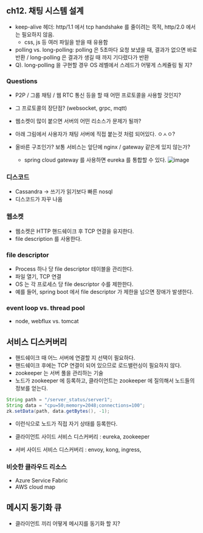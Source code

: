 ## ch12. 채팅 시스템 설계
- keep-alive 헤더: http/1.1 에서 tcp handshake 를 줄이려는 목적, http/2.0 에서는 필요하지 않음.
  - css, js 등 여러 파일을 받을 때 유용함
- polling vs. long-polling: polling 은 5초마다 요청 보냈을 때, 결과가 없으면 바로 반환 / long-polling 은 결과가 생길 때 까지 기다렸다가 반환
- Q). long-polling 을 구현할 경우 OS 레벨에서 스레드가 어떻게 스케쥴링 될 지?

### Questions
- P2P / 그룹 채팅 / 웹 RTC 통신 등을 할 때 어떤 프로토콜을 사용할 것인지?
- 그 프로토콜의 장단점? (websocket, grpc, mqtt)
- 웹소켓이 많이 붙으면 서버의 어떤 리소스가 문제가 될까?

- 아래 그림에서 사용자가 채팅 서버에 직접 붙는것 처럼 되어있다. ㅇㅅㅇ?
- 올바른 구조인가? 보통 서비스는 앞단에 nginx / gateway 같은게 있지 않는가?
  - spring cloud gateway 를 사용하면 eureka 를 통합할 수 있다.
![image](https://github.com/user-attachments/assets/041b8870-ed98-433d-b662-a3f98afdc22f)


### 디스코드
- Cassandra -> 쓰기가 읽기보다 빠른 nosql
- 디스코드가 자꾸 나옴

### 웹소켓
- 웹소켓은 HTTP 핸드쉐이크 후 TCP 연결을 유지한다.
- file description 를 사용한다.

### file descriptor
- Process 하나 당 file descriptor 테이블을 관리한다.
- 파일 열기, TCP 연결
- OS 는 각 프로세스 당 file descriptor 수를 제한한다.
- 예를 들어, spring boot 에서 file descriptor 가 제한을 넘으면 장애가 발생한다.

### event loop vs. thread pool
- node, webflux vs. tomcat

## 서비스 디스커버리
- 핸드쉐이크 때 어느 서버에 연결할 지 선택이 필요하다.
- 핸드쉐이크 후에는 TCP 연결이 되어 있으므로 로드밸런싱이 필요하지 않다.
- zookeeper 는 서버 풀을 관리하는 기술
- 노드가 zookeeper 에 등록하고, 클라이언트는 zookeeper 에 질의해서 노드들의 정보를 얻는다.
```java
String path = "/server_status/server1";
String data = "cpu=50;memory=2048;connections=100";
zk.setData(path, data.getBytes(), -1);
```
- 이런식으로 노드가 직접 자기 상태를 등록한다.

- 클라이언트 사이드 서비스 디스커버리 : eureka, zookeeper
- 서버 사이드 서비스 디스커버리 : envoy, kong, ingress, 
 
### 비슷한 클라우드 리소스
- Azure Service Fabric
- AWS cloud map

## 메시지 동기화 큐
- 클라이언트 끼리 어떻게 메시지를 동기화 할 지?
